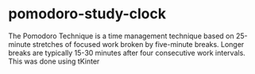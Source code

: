 # pomodoro-study-clock
The Pomodoro Technique is a time management technique based on 25-minute stretches of focused work broken by five-minute breaks. Longer breaks are typically 15-30 minutes after four consecutive work intervals. This was done using tKinter
